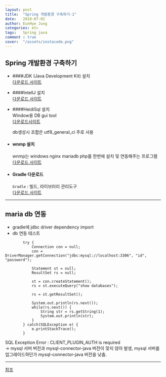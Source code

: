 ```yaml
---
layout: post
title:  "Spring 개발환경 구축하기-1"
date:   2018-07-02
author: EunHye Jung
categories: etc
tags:	Spring java
comment : true
cover:  "/assets/instacode.png"
---
```

  
## Spring 개발환경 구축하기  
  
* ####JDK (Java Development Kit) 설치  
[다운로드 사이트](http://www.oracle.com/technetwork/java/javase/downloads/index.html)  
  
* ####IntellJ 설치  
[다운로드 사이트  ](https://www.jetbrains.com/idea/download/#section=windows)  
  
* ####HeidiSql 설치  
  Window용 DB gui tool  
  [다운로드사이트](https://www.heidisql.com/download.php?download=installer)   

  db생성시 조합은 utf8_general_ci 주로 사용  
    
* #### wnmp 설치    
  wnmp는 windows nginx mariadb php를 한번에 설치 및 연동해주는 프로그램  
  [다운로드 사이트](https://sourceforge.net/projects/wnmp-env/files/wnmp/3.1.0/Wnmp-3.1.0.7z/download)   
  
* #### Gradle 다운로드   
  `Gradle` : 빌드, 라이브러리 관리도구   
  [다운로드 사이트](https://gradle.org/releases/)  
  

- - -


## maria db 연동   
   
* gradle에 jdbc driver dependency import   
* db 연동 테스트   
```
        try {
            Connection con = null;
            con = DriverManager.getConnection("jdbc:mysql://localhost:3306", "id", "password");

            Statement st = null;
            ResultSet rs = null;

            st = con.createStatement();
            rs = st.executeQuery("show databases");

            rs = st.getResultSet();

            System.out.println(rs.next());
            while(rs.next()) {
                String str = rs.getString(1);
                System.out.println(str);
            }
        } catch(SQLException e) {
            e.printStackTrace();
        }
```
  
SQL Exception Error : CLIENT_PLUGIN_AUTH is required  
-> mysql 서버 버전과 mysql-connector-java 버전이 맞지 않아 발생, 
   mysql 서버를 업그레이드하던가 mysql-connector-java 버전을 낮춤.   
   
   
- - -
   
   
 
[참조](https://www.inflearn.com/course/spring-framework/)